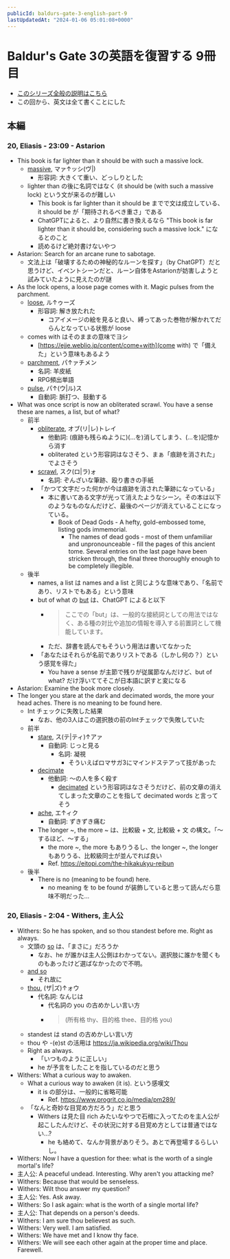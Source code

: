 ```yaml
---
publicId: baldurs-gate-3-english-part-9
lastUpdatedAt: "2024-01-06 05:01:08+0000"
---
```


# Baldur's Gate 3の英語を復習する 9冊目

- [このシリーズ全般の説明はこちら](./baldurs-gate-3-english-index.html)
- この回から、英文は全て書くことにした

## 本編

### 20, Eliasis - 23:09 - Astarion

- This book is far lighter than it should be with such a massive lock.
  - [massive](https://ejje.weblio.jp/content/massive), マァ↑ッシ(ヴ|)
    - 形容詞: 大きくて重い、どっしりとした
  - lighter than の後に名詞ではなく (it should be (with such a massive lock) という文が来るのが難しい
    - This book is far lighter than it should be までで文は成立している、it should be が「期待されるべき重さ」である
    - ChatGPTによると、より自然に書き換えるなら "This book is far lighter than it should be, considering such a massive lock." になるとのこと
    - 読めるけど絶対書けないやつ
- Astarion: Search for an arcane rune to sabotage.
  - 文法上は「破壊するための神秘的なルーンを探す」（by ChatGPT）だと思うけど、イベントシーンだと、ルーン自体をAstarionが妨害しようと試みていたように見えたのが謎
- As the lock opens, a loose page comes with it. Magic pulses from the parchment.
  - [loose](https://ejje.weblio.jp/content/loose), ル↑ゥーズ
    - 形容詞: 解き放たれた
      - コアイメージの絵を見ると良い、縛ってあった巻物が解かれてだらんとなっている状態が loose
  - comes with はそのままの意味でヨシ
    - [https://ejje.weblio.jp/content/come+with](come with) で「備えた」という意味もあるよう
  - [parchment](https://ejje.weblio.jp/content/parchment), パ↑ァチメン
    - 名詞: 羊皮紙
    - RPG頻出単語
  - [pulse](https://ejje.weblio.jp/content/pulse), パ↑(ウ|ル)ス
    - 自動詞: 脈打つ、鼓動する
- What was once script is now an obliterated scrawl. You have a sense these are names, a list, but of what?
  - 前半
    - [obliterate](https://ejje.weblio.jp/content/obliterate), オブ(リ|レ)トレイ
      - 他動詞: (痕跡も残らぬように)(…を)消してしまう、(…を)記憶から消す
      - obliterated という形容詞はなさそう、まぁ「痕跡を消された」でよさそう
    - [scrawl](https://ejje.weblio.jp/content/scrawl), スク(ロ|ラ)ォ
      - 名詞: ぞんざいな筆跡、殴り書きの手紙
    - 「かつて文字だった何かが今は痕跡を消された筆跡になっている」
      - 本に書いてある文字が光って消えたようなシーン。その本は以下のようなものなんだけど、最後のページが消えていることになっている。
        - Book of Dead Gods - A hefty, gold-embossed tome, listing gods immemorial.
          - The names of dead gods - most of them unfamiliar and unpronounceable - fill the pages of this ancient tome. Several entries on the last page have been stricken through, the final three thoroughly enough to be completely illegible.
  - 後半
    - names, a list は names and a list と同じような意味であり、「名前であり、リストでもある」という意味
    - but of what の [but](https://ejje.weblio.jp/content/but) は、ChatGPT によると以下
      - > ここでの「but」は、一般的な接続詞としての用法ではなく、ある種の対比や追加の情報を導入する前置詞として機能しています。
      - ただ、辞書を読んでもそういう用法は書いてなかった
    - 「あなたはそれらが名前でありリストである（しかし何の？）という感覚を得た」
      - You have a sense が主節で残りが従属節なんだけど、but of what? だけ浮いててそこが日本語に訳すと変になる
- Astarion: Examine the book more closely.
- The longer you stare at the dark and decimated words, the more your head aches. There is no meaning to be found here.
  - Int チェックに失敗した結果
    - なお、他の3人はこの選択肢の前のIntチェックで失敗していた
  - 前半
    - [stare](https://ejje.weblio.jp/content/stare), ス(テ|ティ)↑アァ
      - 自動詞: じっと見る
        - 名詞: 凝視
          - そういえばロマサガ3にマインドステアって技があった
    - [decimate](https://ejje.weblio.jp/content/decimate)
      - 他動詞: 〜の人を多く殺す
        - [decimated](https://ejje.weblio.jp/content/decimated) という形容詞はなさそうだけど、前の文章の消えてしまった文章のことを指して decimated words と言ってそう
    - [ache](https://ejje.weblio.jp/content/ache), エ↑ィク
      - 自動詞: ずきずき痛む
    - The longer ~, the more ~ は、比較級 + 文, 比較級 + 文 の構文。「〜するほど、〜する」
      - the more ~, the more もありうるし、the longer ~, the longer もありうる、比較級同士が並んでれば良い
      - Ref. https://eitopi.com/the-hikakukyu-reibun
  - 後半
    - There is no (meaning to be found) here.
      - no meaning を to be found が装飾していると思って読んだら意味不明だった...

### 20, Eliasis - 2:04 - Withers, 主人公

- Withers: So he has spoken, and so thou standest before me. Right as always.
  - 文頭の [so](https://ejje.weblio.jp/content/so) は、「まさに」だろうか
    - なお、he が誰かは主人公側はわかってない。選択肢に誰かを聞くものもあったけど選ばなかったので不明。
  - [and so](https://ejje.weblio.jp/content/and+so)
    - それ故に
  - [thou](https://ejje.weblio.jp/content/thou), (ザ|ズ)↑ォウ
    - 代名詞: なんじは
      - 代名詞の you の古めかしい言い方
      - > (所有格 thy、目的格 thee、目的格 you)
  - standest は stand の古めかしい言い方
  - thou や -(e)st の活用は https://ja.wikipedia.org/wiki/Thou
  - Right as always.
    - 「いつものように正しい」
    - he が予言をしたことを指しているのだと思う
- Withers: What a curious way to awaken.
  - What a curious way to awaken (it is). という感嘆文
    - it is の部分は、一般的に省略可能
      - Ref. https://www.progrit.co.jp/media/pm289/
  - 「なんと奇妙な目覚め方だろう」だと思う
    - Withers は見た目 rich みたいなやつで石棺に入ってたのを主人公が起こしたんだけど、その状況に対する目覚め方としては普通ではない...?
      - he も絡めて、なんか背景がありそう。あとで再登場するらしいし。
- Withers: Now I have a question for thee: what is the worth of a single mortal's life?
- 主人公: A peaceful undead. Interesting. Why aren't you attacking me?
- Withers: Because that would be senseless.
- Withers: Wilt thou answer my question?
- 主人公: Yes. Ask away.
- Withers: So I ask again: what is the worth of a single mortal life?
- 主人公: That depends on a person's deeds.
- Withers: I am sure thou believest as such.
- Withers: Very well. I am satisfied.
- Withers: We have met and I know thy face.
- Withers: We will see each other again at the proper time and place. Farewell.

